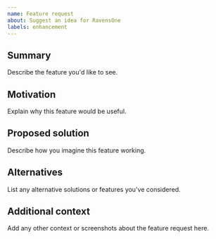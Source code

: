 ```yaml
---
name: Feature request
about: Suggest an idea for RavensOne
labels: enhancement
---
```


## Summary

Describe the feature you'd like to see.

## Motivation

Explain why this feature would be useful.

## Proposed solution

Describe how you imagine this feature working.

## Alternatives

List any alternative solutions or features you've considered.

## Additional context

Add any other context or screenshots about the feature request here.
